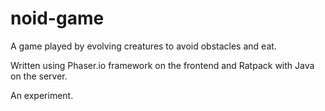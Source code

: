# noid-game

A game played by evolving creatures to avoid obstacles and eat.

Written using Phaser.io framework on the frontend and Ratpack with Java on the server.

An experiment.
